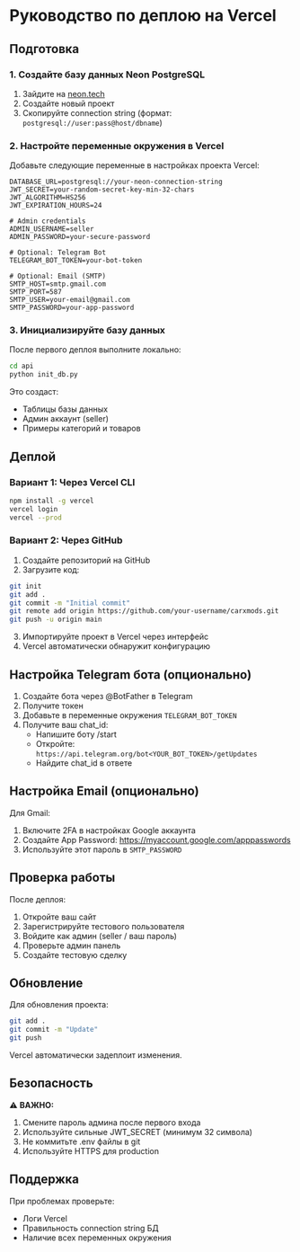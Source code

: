 # Руководство по деплою на Vercel

## Подготовка

### 1. Создайте базу данных Neon PostgreSQL

1. Зайдите на [neon.tech](https://neon.tech)
2. Создайте новый проект
3. Скопируйте connection string (формат: `postgresql://user:pass@host/dbname`)

### 2. Настройте переменные окружения в Vercel

Добавьте следующие переменные в настройках проекта Vercel:

```
DATABASE_URL=postgresql://your-neon-connection-string
JWT_SECRET=your-random-secret-key-min-32-chars
JWT_ALGORITHM=HS256
JWT_EXPIRATION_HOURS=24

# Admin credentials
ADMIN_USERNAME=seller
ADMIN_PASSWORD=your-secure-password

# Optional: Telegram Bot
TELEGRAM_BOT_TOKEN=your-bot-token

# Optional: Email (SMTP)
SMTP_HOST=smtp.gmail.com
SMTP_PORT=587
SMTP_USER=your-email@gmail.com
SMTP_PASSWORD=your-app-password
```

### 3. Инициализируйте базу данных

После первого деплоя выполните локально:

```bash
cd api
python init_db.py
```

Это создаст:
- Таблицы базы данных
- Админ аккаунт (seller)
- Примеры категорий и товаров

## Деплой

### Вариант 1: Через Vercel CLI

```bash
npm install -g vercel
vercel login
vercel --prod
```

### Вариант 2: Через GitHub

1. Создайте репозиторий на GitHub
2. Загрузите код:
```bash
git init
git add .
git commit -m "Initial commit"
git remote add origin https://github.com/your-username/carxmods.git
git push -u origin main
```
3. Импортируйте проект в Vercel через интерфейс
4. Vercel автоматически обнаружит конфигурацию

## Настройка Telegram бота (опционально)

1. Создайте бота через @BotFather в Telegram
2. Получите токен
3. Добавьте в переменные окружения `TELEGRAM_BOT_TOKEN`
4. Получите ваш chat_id:
   - Напишите боту /start
   - Откройте: `https://api.telegram.org/bot<YOUR_BOT_TOKEN>/getUpdates`
   - Найдите chat_id в ответе

## Настройка Email (опционально)

Для Gmail:
1. Включите 2FA в настройках Google аккаунта
2. Создайте App Password: https://myaccount.google.com/apppasswords
3. Используйте этот пароль в `SMTP_PASSWORD`

## Проверка работы

После деплоя:

1. Откройте ваш сайт
2. Зарегистрируйте тестового пользователя
3. Войдите как админ (seller / ваш пароль)
4. Проверьте админ панель
5. Создайте тестовую сделку

## Обновление

Для обновления проекта:

```bash
git add .
git commit -m "Update"
git push
```

Vercel автоматически задеплоит изменения.

## Безопасность

⚠️ **ВАЖНО:**

1. Смените пароль админа после первого входа
2. Используйте сильные JWT_SECRET (минимум 32 символа)
3. Не коммитьте .env файлы в git
4. Используйте HTTPS для production

## Поддержка

При проблемах проверьте:
- Логи Vercel
- Правильность connection string БД
- Наличие всех переменных окружения

